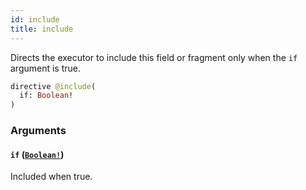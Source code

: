 ```yaml
---
id: include
title: include
---
```


Directs the executor to include this field or fragment only when the `if` argument is true.

```graphql
directive @include(
  if: Boolean!
)
```

### Arguments

#### `if` ([`Boolean!`](/docs/partners/truework/scalars/boolean))

Included when true.
